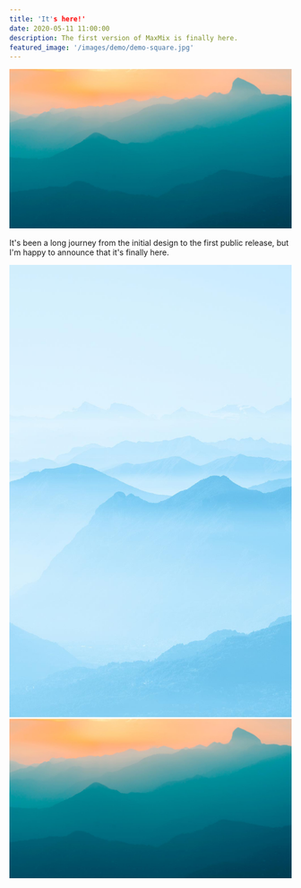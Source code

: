 ```yaml
---
title: 'It's here!'
date: 2020-05-11 11:00:00
description: The first version of MaxMix is finally here.
featured_image: '/images/demo/demo-square.jpg'
---
```


![](/images/demo/demo-landscape.jpg)

It's been a long journey from the initial design to the first public release, but I'm happy to announce that it's finally here.

<div class="gallery" data-columns="2">
	<img src="/images/demo/demo-portrait.jpg">
	<img src="/images/demo/demo-landscape.jpg ">
</div>